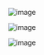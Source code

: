 ![image](https://github.com/cauantt/StudioGhibi/assets/131816676/417458ed-6a16-4142-8cb0-0c0be7688f47)


![image](https://github.com/cauantt/StudioGhibi/assets/131816676/1c473568-bb2e-4b85-93ab-dd9dd313c6fc)

![image](https://github.com/cauantt/StudioGhibi/assets/131816676/94f35ff7-39a8-4621-8018-9ae30a32e02e)

